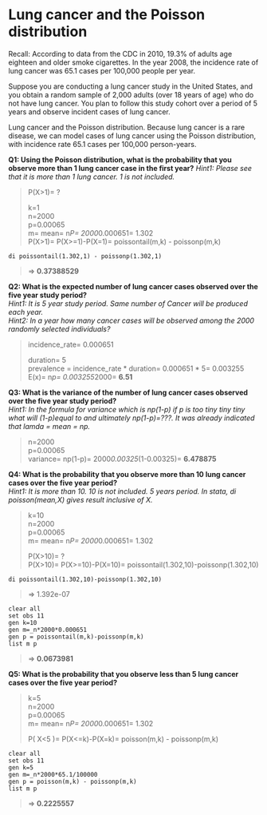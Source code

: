 # Lung cancer and the Poisson distribution
Recall: According to data from the CDC in 2010, 19.3% of adults age eighteen and older smoke cigarettes. In the year 2008, the incidence rate of lung cancer was 65.1 cases per 100,000 people per year.

Suppose you are conducting a lung cancer study in the United States, and you obtain a random sample of 2,000 adults (over 18 years of age) who do not have lung cancer. You plan to follow this study cohort over a period of 5 years and observe incident cases of lung cancer.

Lung cancer and the Poisson distribution. Because lung cancer is a rare disease, we can model cases of lung cancer using the Poisson distribution, with incidence rate 65.1 cases per 100,000 person-years.

**Q1: Using the Poisson distribution, what is the probability that you observe more than 1 lung cancer case in the first year?**  *Hint1: Please see that it is more than 1 lung cancer. 1 is not included.*   
>	P(X>1)= ?  
>	   
>	k=1  
>	n=2000  
>	p=0.00065   
>	m= mean= n*P= 2000*0.000651= 1.302   
>	P(X>1)= P(X>=1)-P(X=1)= poissontail(m,k) - poissonp(m,k)   

	di poissontail(1.302,1) - poissonp(1.302,1)

>	=> **0.37388529**


**Q2: What is the expected number of lung cancer cases observed over the five year study period?**   
*Hint1: It is 5 year study period. Same number of Cancer will be produced each year.*   
*Hint2: In a year how many cancer cases will be observed among the 2000 randomly selected individuals?*   
>	incidence_rate= 0.000651   
>	   
>	duration= 5  
>	prevalence = incidence_rate * duration= 0.000651 * 5= 0.003255  
>	E(x)= n*p= 0.003255*2000= **6.51**

**Q3: What is the variance of the number of lung cancer cases observed over the five year study period?**   
*Hint1: In the formula for variance which is np(1-p) if p is too tiny tiny tiny what will (1-p)equal to and ultimately np(1-p)=???. It was already indicated that lamda = mean = np.*  
	   
>	n=2000   
>	p=0.00065   
>	variance= np(1-p)= 2000*0.00325*(1-0.00325)= **6.478875**


**Q4: What is the probability that you observe more than 10 lung cancer cases over the five year period?**   
*Hint1: It is more than 10. 10 is not included. 5 years period. In stata, di poisson(mean,X) gives result inclusive of X.*   
	   
>	k=10  
>	n=2000  
>	p=0.00065  
>	m= mean= n*P= 2000*0.000651= 1.302
>	   
>	P(X>10)= ?   
>	P(X>10)= P(X>=10)-P(X=10)= poissontail(1.302,10)-poissonp(1.302,10)   

	di poissontail(1.302,10)-poissonp(1.302,10)

>	=> 1.392e-07

	clear all
	set obs 11
	gen k=10
	gen m=_n*2000*0.000651
	gen p = poissontail(m,k)-poissonp(m,k)
	list m p

>	=> **0.0673981**


**Q5: What is the probability that you observe less than 5 lung cancer cases over the five year period?**   
	   
>	k=5  
>	n=2000  
>	p=0.00065  
>	m= mean= n*P= 2000*0.000651= 1.302  
>	   
>	P( X<5 )= P(X<=k)-P(X=k)= poisson(m,k) - poissonp(m,k)   

	clear all
	set obs 11
	gen k=5
	gen m=_n*2000*65.1/100000
	gen p = poisson(m,k) - poissonp(m,k)
	list m p

>	=> **0.2225557**




